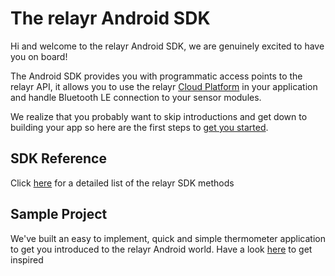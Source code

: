 # The relayr Android SDK 

Hi and welcome to the relayr Android SDK, we are genuinely excited to have you on board!

The Android SDK provides you with programmatic access points to the relayr API, it allows you to use the relayr [Cloud Platform](https://developer.relayr.io/documents/Welcome/Platform) in your application and handle Bluetooth LE connection to your sensor modules. 

We realize that you probably want to skip introductions and get down to building your app so here are the first steps to [get you started](https://developer.relayr.io/documents/Android/GettingStarted).

## SDK Reference 

Click [here](https://developer.relayr.io/rendered-doc/javadoc/index.html) for a detailed list of the relayr SDK methods

## Sample Project

We've built an easy to implement, quick and simple thermometer application to get you introduced to the relayr Android world. Have a look [here](https://github.com/relayr/android-demo-apps) to get inspired	



